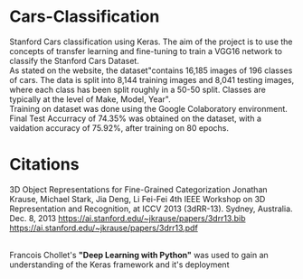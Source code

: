 # Cars-Classification
Stanford Cars classification using Keras. The aim of the project is to use the concepts of transfer learning and fine-tuning to train a VGG16 network to classify the Stanford Cars Dataset.<br />
As stated on the website, the dataset"contains 16,185 images of 196 classes of cars. The data is split into 8,144 training images and 8,041 testing images, where each class has been split roughly in a 50-50 split. Classes are typically at the level of Make, Model, Year".<br />
Training on dataset was done using the Google Colaboratory environment.<br />
Final Test Accurracy of 74.35% was obtained on the dataset, with a vaidation accuracy of 75.92%, after training on 80 epochs.


# Citations
   3D Object Representations for Fine-Grained Categorization
   Jonathan Krause, Michael Stark, Jia Deng, Li Fei-Fei
   4th IEEE Workshop on 3D Representation and Recognition, at ICCV 2013 (3dRR-13). Sydney, Australia. Dec. 8, 2013
    https://ai.stanford.edu/~jkrause/papers/3drr13.bib<br />
    https://ai.stanford.edu/~jkrause/papers/3drr13.pdf<br /><br />
   
   
   Francois Chollet's **"Deep Learning with Python"** was used to gain an understanding of the Keras framework and it's deployment
